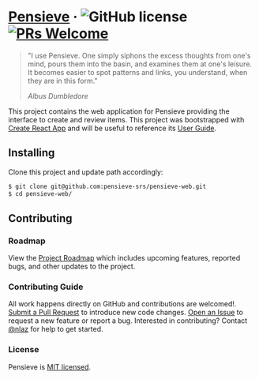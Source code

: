 # [Pensieve](https://www.pensieve.space/) &middot; ![GitHub license](https://img.shields.io/badge/license-MIT-blue.svg) [![PRs Welcome](https://img.shields.io/badge/PRs-welcome-brightgreen.svg)](https://reactjs.org/docs/how-to-contribute.html#your-first-pull-request)

> "I use Pensieve. One simply siphons the excess thoughts from one's mind, pours them into the basin, and examines them at one's leisure. It becomes easier to spot patterns and links, you understand, when they are in this form."
>
> _Albus Dumbledore_

This project contains the web application for Pensieve providing the interface to create and review items. This project was bootstrapped with [Create React App](https://github.com/facebook/create-react-app) and will be useful to reference its [User Guide](https://github.com/facebook/create-react-app/blob/master/packages/react-scripts/template/README.md).

## Installing

Clone this project and update path accordingly:

```sh
$ git clone git@github.com:pensieve-srs/pensieve-web.git
$ cd pensieve-web/
```

## Contributing

### Roadmap

View the [Project Roadmap](https://github.com/orgs/pensieve-srs/projects/1) which includes upcoming features, reported bugs, and other updates to the project.

### Contributing Guide

All work happens directly on GitHub and contributions are welcomed!. [Submit a Pull Request](https://github.com/pensieve-srs/pensieve-web/pulls) to introduce new code changes. [Open an Issue](https://github.com/pensieve-srs/pensieve-web/issues) to request a new feature or report a bug. Interested in contributing? Contact [@nlaz](https://github.com/nlaz) for help to get started.

### License

Pensieve is [MIT licensed](./LICENSE.md).
